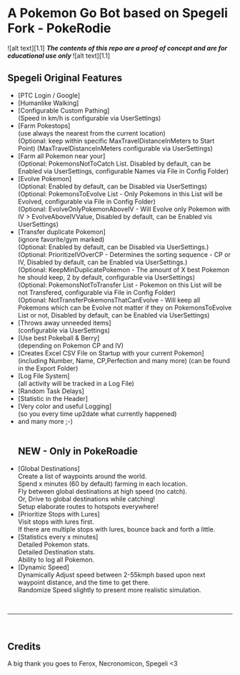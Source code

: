 <!-- define warning icon -->
[1.1]: http://i.imgur.com/M4fJ65n.png (ATTENTION)
[1.2]: http://i.imgur.com/NNcGs1n.png (BTC)
<!-- title -->
<h1>A Pokemon Go Bot based on Spegeli Fork - PokeRodie</h1>
<!-- disclaimer -->
![alt text][1.1] <strong><em> The contents of this repo are a proof of concept and are for educational use only </em></strong>![alt text][1.1]
<br/>

<h2><a name="features">Spegeli Original Features</a></h2>
 
 - [PTC Login / Google]
 - [Humanlike Walking]<br />
 - [Configurable Custom Pathing]<br />
   (Speed in km/h is configurable via UserSettings)
 - [Farm Pokestops]<br />
   (use always the nearest from the current location)<br />
   (Optional: keep within specific MaxTravelDistanceInMeters to Start Point) (MaxTravelDistanceInMeters configurable via UserSettings)
 - [Farm all Pokemon near your]<br />
   (Optional: PokemonsNotToCatch List. Disabled by default, can be Enabled via UserSettings, configurable Names via File in Config Folder)
 - [Evolve Pokemon]<br />
   (Optional: Enabled by default, can be Disabled via UserSettings)<br />
   (Optional: PokemonsToEvolve List - Only Pokemons in this List will be Evolved, configurable via File in Config Folder)<br />
   (Optional: EvolveOnlyPokemonAboveIV - Will Evolve only Pokemon with IV > EvolveAboveIVValue, Disabled by default, can be Enabled vis UserSettings)
 - [Transfer duplicate Pokemon]<br />
   (ignore favorite/gym marked)<br />
   (Optional: Enabled by default, can be Disabled via UserSettings.)<br />
   (Optional: PrioritizeIVOverCP - Determines the sorting sequence - CP or IV, Disabled by default, can be Enabled via UserSettings.)<br />
   (Optional: KeepMinDuplicatePokemon - The amount of X best Pokemon he should keep, 2 by default, configurable via UserSettings)<br />
   (Optional: PokemonsNotToTransfer List - Pokemon on this List will be not Transfered, configurable via File in Config Folder)<br />
   (Optional: NotTransferPokemonsThatCanEvolve - Will keep all Pokemons which can be Evolve not matter if they on PokemonsToEvolve List or not, Disabled by default, can be Enabled via UserSettings)
 - [Throws away unneeded items]<br />
   (configurable via UserSettings)
 - [Use best Pokeball & Berry]<br />
   (depending on Pokemon CP and IV)
 - [Creates Excel CSV File on Startup with your current Pokemon]<br />
   (including Number, Name, CP,Perfection and many more) (can be found in the Export Folder)
 - [Log File System]<br />
   (all activity will be tracked in a Log File)
 - [Random Task Delays]
 - [Statistic in the Header]
 - [Very color and useful Logging]<br />
   (so you every time up2date what currently happened)
 - and many more ;-)
<br /><br /><h2><a name="features">NEW - Only in PokeRoadie</a></h2>
 - [Global Destinations]<br />Create a list of waypoints around the world.<br />Spend x minutes (60 by default) farming in each location.<br />Fly between global destinations at high speed (no catch).<br />Or, Drive to global destinations while catching!<br />Setup elaborate routes to hotspots everywhere!
 - [Prioritize Stops with Lures]<br />Visit stops with lures first.<br />If there are multiple stops with lures, bounce back and forth a little.
 - [Statistics every x minutes]<br />Detailed Pokemon stats.<br />Detailed Destination stats.<br />Ability to log all Pokemon.<br />
 - [Dynamic Speed]<br />Dynamically Adjust speed between 2-55kmph based upon next waypoint distance, and the time to get there.<br />Randomize Speed slightly to present more realistic simulation.
<br/>
<hr/>
<br/>

<h2><a name="credits">Credits</a></h2>
A big thank you goes to Ferox, Necronomicon, Spegeli <3
<br/>
